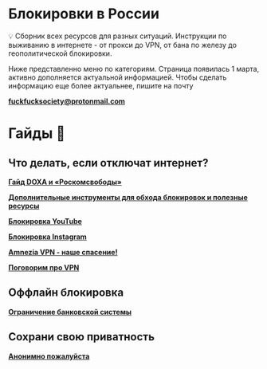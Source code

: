 
# Блокировки в России

<aside>
💡 Сборник всех ресурсов для разных ситуаций. Инструкции по выживанию в интернете - от прокси до VPN, от бана по железу до геополитической блокировки.

</aside>

Ниже представленно меню по категориям. Страница появилась 1 марта, активно дополняется актуальной информацией. Чтобы сделать информацию еще более актуальнее, пишите на почту 

**fuckfucksociety@protonmail.com**

# Гайды 📖



## Что делать, если отключат интернет?

[**Гайд DOXA и «Роскомсвободы»**](guides/doxa.md)

[**Дополнительные инструменты для обхода блокировок и полезные ресурсы**](guides/extra.md)

[**Блокировка YouTube**](guides/youtube.md)

[**Блокировка Instagram**](guides/instragram.md)

[**Amnezia VPN - наше спасение!**](guides/amnezia.md)

[**Поговорим про VPN**](guides/vpns.md)


## Оффлайн блокировка

[**Ограничение банковской системы**](guides/bank.md)

## Сохрани свою приватность
[**Анонимно пожалуйста**](guides/search.md)
